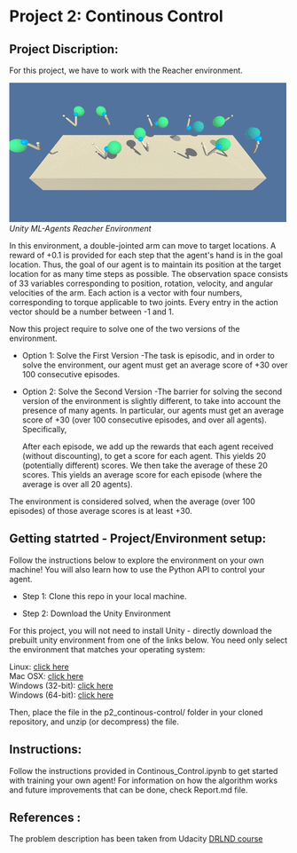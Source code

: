 # Project 2: Continous Control

## Project Discription:
For this project, we have to work with the Reacher environment. 

![](https://github.com/wildoctopus/DRLND/blob/master/p2_continuous-control/reacher.gif) <br>
*Unity ML-Agents Reacher Environment*


In this environment, a double-jointed arm can move to target locations. A reward of +0.1 is provided for each step that the agent's hand is in the goal location. Thus, the goal of our agent is to maintain its position at the target location for as many time steps as possible.
The observation space consists of 33 variables corresponding to position, rotation, velocity, and angular velocities of the arm. Each action is a vector with four numbers, corresponding to torque applicable to two joints. Every entry in the action vector should be a number between -1 and 1.

Now this project require to solve one of the two versions of the environment.
* Option 1: Solve the First Version
 -The task is episodic, and in order to solve the environment, our agent must get an average score of +30 over 100 consecutive episodes.

* Option 2: Solve the Second Version
 -The barrier for solving the second version of the environment is slightly different, to take into account the presence of many agents. In particular, our agents must get an average score of +30 (over 100 consecutive episodes, and over all agents). Specifically,

    After each episode, we add up the rewards that each agent received (without discounting), to get a score for each agent. This yields 20 (potentially different)         scores. We then take the average of these 20 scores. This yields an average score for each episode (where the average is over all 20 agents).

The environment is considered solved, when the average (over 100 episodes) of those average scores is at least +30. 


## Getting statrted - Project/Environment setup: 

Follow the instructions below to explore the environment on your own machine! You will also learn how to use the Python API to control your agent.

* Step 1: Clone this repo in your local machine.

* Step 2: Download the Unity Environment

For this project, you will not need to install Unity - directly download the prebuilt unity environment from one of the links below. You need only select the environment that matches your operating system:

Linux: [click here](https://s3-us-west-1.amazonaws.com/udacity-drlnd/P2/Reacher/one_agent/Reacher_Linux.zip) <br>
Mac OSX: [click here](https://s3-us-west-1.amazonaws.com/udacity-drlnd/P2/Reacher/one_agent/Reacher.app.zip) <br>
Windows (32-bit): [click here](https://s3-us-west-1.amazonaws.com/udacity-drlnd/P2/Reacher/one_agent/Reacher_Windows_x86.zip) <br>
Windows (64-bit): [click here](https://s3-us-west-1.amazonaws.com/udacity-drlnd/P2/Reacher/one_agent/Reacher_Windows_x86_64.zip) <br>

Then, place the file in the p2_continous-control/ folder in your cloned repository, and unzip (or decompress) the file.

## Instructions:
Follow the instructions provided in Continous_Control.ipynb to get started with training your own agent! For information on how the algorithm works and future improvements that can be done, check Report.md file.



## References :

The problem description has been taken from Udacity [DRLND course](https://www.udacity.com/course/deep-reinforcement-learning-nanodegree--nd893)
